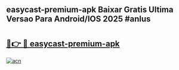 ## easycast-premium-apk Baixar Gratis Ultima Versao Para Android/IOS 2025 #anlus

# <h2><a href="https://ainizakaria.my?title=easycast-premium-apk&ref=20M">🔗👉 🔴 easycast-premium-apk</a></h2>

[![acn](https://github.com/user-attachments/assets/0f9c940e-d8b0-45ae-aac7-cd30a18b3e1c)](https://ainizakaria.my?title=easycast-premium-apk&ref=20M)

